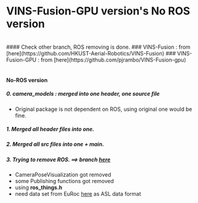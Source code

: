 # VINS-Fusion-GPU version's No ROS version
<br>
#### Check other branch, ROS removing is done.
### VINS-Fusion : from [here](https://github.com/HKUST-Aerial-Robotics/VINS-Fusion)
### VINS-Fusion-GPU : from [here](https://github.com/pjrambo/VINS-Fusion-gpu)

<br>
<br>

#### No-ROS version
##### 0. camera_models : merged into one header, one source file
  + Original package is not dependent on ROS, using original one would be fine.
##### 1. Merged all header files into one.
##### 2. Merged all src files into one + main.
##### 3. Trying to remove ROS. ==> branch [here](https://github.com/engcang/vins-fusion-gpu-no-ros/tree/noros)
  + CameraPoseVisualization got removed
  + some Publishing functions got removed
  + using **ros_things.h**
  + need data set from EuRoc [here](https://projects.asl.ethz.ch/datasets/doku.php?id=kmavvisualinertialdatasets) as ASL data format
